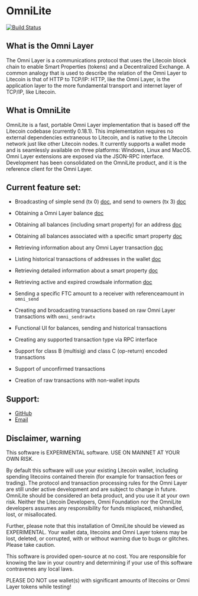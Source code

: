 OmniLite
=========================================

[![Build Status](https://travis-ci.com/litecoin-foundation/OmniLite.svg?branch=0.9.0)](https://travis-ci.org/litecoin-foundation/omnilite)

What is the Omni Layer
----------------------

The Omni Layer is a communications protocol that uses the Litecoin block chain to enable Smart Properties (tokens) and a Decentralized Exchange. A common analogy that is used to describe the relation of the Omni Layer to Litecoin is that of HTTP to TCP/IP: HTTP, like the Omni Layer, is the application layer to the more fundamental transport and internet layer of TCP/IP, like Litecoin.

What is OmniLite
-----------------

OmniLite is a fast, portable Omni Layer implementation that is based off the Litecoin codebase (currently 0.18.1). This implementation requires no external dependencies extraneous to Litecoin, and is native to the Litecoin network just like other Litecoin nodes. It currently supports a wallet mode and is seamlessly available on three platforms: Windows, Linux and MacOS. Omni Layer extensions are exposed via the JSON-RPC interface. Development has been consolidated on the OmniLite product, and it is the reference client for the Omni Layer.

Current feature set:
--------------------

* Broadcasting of simple send (tx 0) [doc](src/omnicore/doc/rpc-api.md#omni_send), and send to owners (tx 3) [doc](src/omnicore/doc/rpc-api.md#omni_sendsto)

* Obtaining a Omni Layer balance [doc](src/omnicore/doc/rpc-api.md#omni_getbalance)

* Obtaining all balances (including smart property) for an address [doc](src/omnicore/doc/rpc-api.md#omni_getallbalancesforaddress)

* Obtaining all balances associated with a specific smart property [doc](src/omnicore/doc/rpc-api.md#omni_getallbalancesforid)

* Retrieving information about any Omni Layer transaction [doc](src/omnicore/doc/rpc-api.md#omni_gettransaction)

* Listing historical transactions of addresses in the wallet [doc](src/omnicore/doc/rpc-api.md#omni_listtransactions)

* Retrieving detailed information about a smart property [doc](src/omnicore/doc/rpc-api.md#omni_getproperty)

* Retrieving active and expired crowdsale information [doc](src/omnicore/doc/rpc-api.md#omni_getcrowdsale)

* Sending a specific FTC amount to a receiver with referenceamount in `omni_send`

* Creating and broadcasting transactions based on raw Omni Layer transactions with `omni_sendrawtx`

* Functional UI for balances, sending and historical transactions

* Creating any supported transaction type via RPC interface

* Support for class B (multisig) and class C (op-return) encoded transactions

* Support of unconfirmed transactions

* Creation of raw transactions with non-wallet inputs

Support:
--------

* [GitHub](https://github.com/litecoin-foundation/omnilite/issues)
* [Email](mailto:contact@litecoinfoundation.net)

Disclaimer, warning
-------------------

This software is EXPERIMENTAL software. USE ON MAINNET AT YOUR OWN RISK.

By default this software will use your existing Litecoin wallet, including spending litecoins contained therein (for example for transaction fees or trading).
The protocol and transaction processing rules for the Omni Layer are still under active development and are subject to change in future.
OmniLite should be considered an beta product, and you use it at your own risk. Neither the Litecoin Developers, Omni Foundation nor the OmniLite developers assumes any responsibility for funds misplaced, mishandled, lost, or misallocated.

Further, please note that this installation of OmniLite should be viewed as EXPERIMENTAL. Your wallet data, litecoins and Omni Layer tokens may be lost, deleted, or corrupted, with or without warning due to bugs or glitches. Please take caution.

This software is provided open-source at no cost. You are responsible for knowing the law in your country and determining if your use of this software contravenes any local laws.

PLEASE DO NOT use wallet(s) with significant amounts of litecoins or Omni Layer tokens while testing!